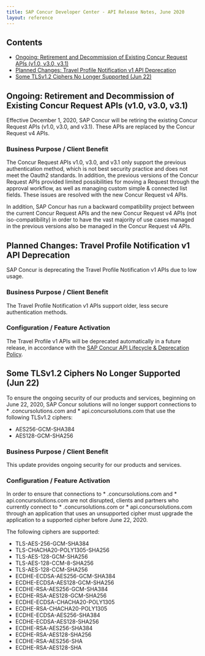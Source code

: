 ```yaml
---
title: SAP Concur Developer Center - API Release Notes, June 2020
layout: reference
---
```


## Contents

* [Ongoing: Retirement and Decommission of Existing Concur Request APIs (v1.0, v3.0, v3.1)](#ongoing-request-retirement)
* [Planned Changes: Travel Profile Notification v1 API Deprecation](#planned-travel-profile-deprecation)
* [Some TLSv1.2 Ciphers No Longer Supported (Jun 22)](#tls-ciphers)

## <a name="ongoing-request-retirement"></a>Ongoing: Retirement and Decommission of Existing Concur Request APIs (v1.0, v3.0, v3.1)

Effective December 1, 2020, SAP Concur will be retiring the existing Concur Request APIs (v1.0, v3.0, and v3.1). These APIs are replaced by the Concur Request v4 APIs.

### Business Purpose / Client Benefit

The Concur Request APIs v1.0, v3.0, and v3.1 only support the previous authentication method, which is not best security practice and does not meet the Oauth2 standards. In addition, the previous versions of the Concur Request APIs provided limited possibilities for moving a Request through the approval workflow, as well as managing custom simple & connected list fields. These issues are resolved with the new Concur Request v4 APIs.

In addition, SAP Concur has run a backward compatibility project between the current Concur Request APIs and the new Concur Request v4 APIs (not iso-compatibility) in order to have the vast majority of use cases managed in the previous versions also be managed in the Concur Request v4 APIs.

## <a name="planned-travel-profile-deprecation"></a>Planned Changes: Travel Profile Notification v1 API Deprecation

SAP Concur is deprecating the Travel Profile Notification v1 APIs due to low usage.

### Business Purpose / Client Benefit

The Travel Profile Notification v1 APIs support older, less secure authentication methods.

### Configuration / Feature Activation

The Travel Profile v1 APIs will be deprecated automatically in a future release, in accordance with the [SAP Concur API Lifecycle & Deprecation Policy](https://developer.concur.com/tools-support/deprecation-policy.html).

## <a name="tls-ciphers"></a>Some TLSv1.2 Ciphers No Longer Supported (Jun 22)

To ensure the ongoing security of our products and services, beginning on June 22, 2020, SAP Concur solutions will no longer support connections to * .concursolutions.com and * api.concursolutions.com that use the following TLSv1.2 ciphers:

*  AES256-GCM-SHA384
*  AES128-GCM-SHA256

### Business Purpose / Client Benefit

This update provides ongoing security for our products and services.

### Configuration / Feature Activation
In order to ensure that connections to * .concursolutions.com and * api.concursolutions.com are not disrupted, clients and partners who currently connect to * .concursolutions.com or * api.concursolutions.com through an application that uses an unsupported cipher must upgrade the application to a supported cipher before June 22, 2020.

The following ciphers are supported:

*  TLS-AES-256-GCM-SHA384
*  TLS-CHACHA20-POLY1305-SHA256
*  TLS-AES-128-GCM-SHA256
*  TLS-AES-128-CCM-8-SHA256
*  TLS-AES-128-CCM-SHA256
*  ECDHE-ECDSA-AES256-GCM-SHA384
*  ECDHE-ECDSA-AES128-GCM-SHA256
*  ECDHE-RSA-AES256-GCM-SHA384
*  ECDHE-RSA-AES128-GCM-SHA256
*  ECDHE-ECDSA-CHACHA20-POLY1305
*  ECDHE-RSA-CHACHA20-POLY1305
*  ECDHE-ECDSA-AES256-SHA384
*  ECDHE-ECDSA-AES128-SHA256
*  ECDHE-RSA-AES256-SHA384
*  ECDHE-RSA-AES128-SHA256
*  ECDHE-RSA-AES256-SHA
*  ECDHE-RSA-AES128-SHA
